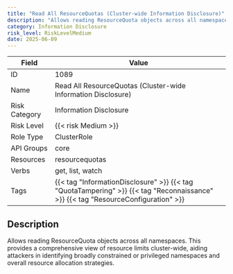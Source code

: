 ```yaml
---
title: "Read All ResourceQuotas (Cluster-wide Information Disclosure)"
description: "Allows reading ResourceQuota objects across all namespaces. This provides a comprehensive view of resource limits cluster-wide, aiding attackers in identifying broadly constrained or privileged namespaces and overall resource allocation strategies."
category: Information Disclosure
risk_level: RiskLevelMedium
date: 2025-06-09
---
```


| Field         | Value                                                                                                                             |
| ------------- | --------------------------------------------------------------------------------------------------------------------------------- |
| ID            | 1089                                                                                                                              |
| Name          | Read All ResourceQuotas (Cluster-wide Information Disclosure)                                                                     |
| Risk Category | Information Disclosure                                                                                                            |
| Risk Level    | {{< risk Medium >}}                                                                                                               |
| Role Type     | ClusterRole                                                                                                                       |
| API Groups    | core                                                                                                                              |
| Resources     | resourcequotas                                                                                                                    |
| Verbs         | get, list, watch                                                                                                                  |
| Tags          | {{< tag "InformationDisclosure" >}} {{< tag "QuotaTampering" >}} {{< tag "Reconnaissance" >}} {{< tag "ResourceConfiguration" >}} |

## Description

Allows reading ResourceQuota objects across all namespaces. This provides a comprehensive view of resource limits cluster-wide, aiding attackers in identifying broadly constrained or privileged namespaces and overall resource allocation strategies.

